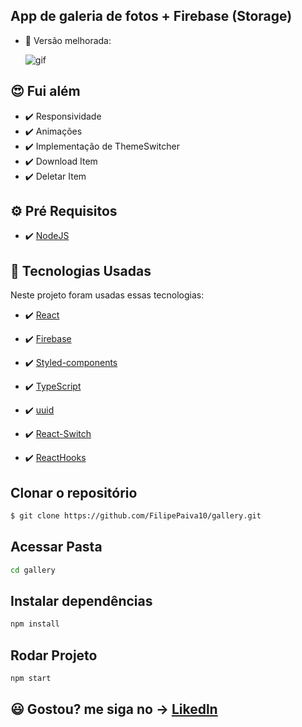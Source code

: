 ## App de galeria de fotos + Firebase (Storage)

* 🚀 Versão melhorada: 

    <img src="./github/AppGallery.gif" alt="gif">

## 😍 Fui além 

-  ✔️ Responsividade
-  ✔️ Animações
-  ✔️ Implementação de ThemeSwitcher
-  ✔️ Download Item
-  ✔️ Deletar Item

## ⚙ Pré Requisitos

- ✔️ [NodeJS](https://nodejs.org/en/download/)

## 🚀 Tecnologias Usadas

Neste projeto foram usadas essas tecnologias:

- ✔️ [React](https://pt-br.reactjs.org/)

- ✔️ [Firebase](https://firebase.google.com/docs/build?hl=pt-br)

- ✔️ [Styled-components](https://styled-components.com/docs/basics#installation)

- ✔️ [TypeScript](https://www.typescriptlang.org/)

- ✔️ [uuid](https://www.npmjs.com/package/uuid)

- ✔️ [React-Switch](https://www.npmjs.com/package/react-switch)

- ✔️ [ReactHooks](https://pt-br.reactjs.org/)

## Clonar o repositório
```bash
$ git clone https://github.com/FilipePaiva10/gallery.git
```

## Acessar Pasta
```bash
cd gallery
```

## Instalar dependências
```bash
npm install
```

## Rodar Projeto
```bash
npm start
```

## 😃 Gostou? me siga no -> [Likedln](https://www.linkedin.com/in/filipepaiva10/)